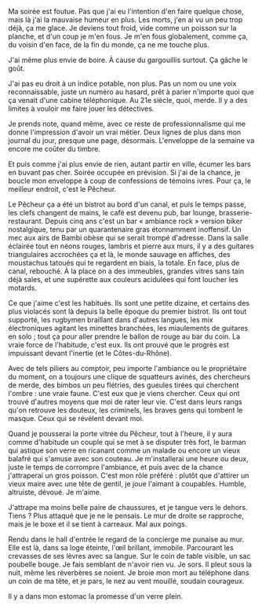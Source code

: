 Ma soirée est foutue. Pas que j'ai eu l'intention d'en faire quelque chose, mais là j'ai la mauvaise humeur en plus. Les morts, j'en ai vu un peu trop déjà, ça me glace. Je deviens tout froid, vide comme un poisson sur la planche, et d'un coup je m'en fous. Je m'en fous globalement, comme ça, du voisin d'en face, de la fin du monde, ça ne me touche plus.

J'ai même plus envie de boire. À cause du gargouillis surtout. Ça gâche le goût.

J'ai pas eu droit à un indice potable, non plus. Pas un nom ou une voix reconnaissable, juste un numéro au hasard, prêt à parier n'importe quoi que ça venait d'une cabine téléphonique. Au 21e siècle, quoi, merde. Il y a des limites à vouloir me faire jouer les détectives.

Je prends note, quand même, avec ce reste de professionnalisme qui me donne l'impression d'avoir un vrai métier. Deux lignes de plus dans mon journal du jour, presque une page, désormais. L'enveloppe de la semaine va encore me coûter du timbre.

Et puis comme j'ai plus envie de rien, autant partir en ville, écumer les bars en buvant pas cher. Soirée occupée en prévision. Si j'ai de la chance, je boucle mon enveloppe à coup de confessions de témoins ivres. Pour ça, le meilleur endroit, c'est le Pêcheur.

Le Pêcheur ça a été un bistrot au bord d'un canal, et puis le temps passe, les clefs changent de mains, le café est devenu pub, bar lounge, brasserie-restaurant. Depuis cinq ans c'est un bar « ambiance rock » version biker nostalgique, tenu par un quarantenaire gras étonnamment inoffensif. Un mec aux airs de Bambi obèse qui se serait trompé d'adresse. Dans la salle éclairée tout en néons rouges, lambris et pierre aux murs, il y a des guitares triangulaires accrochées ça et là, le monde sauvage en affiches, des moustachus tatoués qui te regardent en biais, la totale. En face, plus de canal, rebouché. À la place on a des immeubles, grandes vitres sans tain déjà sales, et une supérette aux couleurs acidulées qui font loucher les motards.

Ce que j'aime c'est les habitués. Ils sont une petite dizaine, et certains des plus violacés sont là depuis la belle époque du premier bistrot. Ils ont tout supporté, les rugbymen braillant dans d'autres langues, les mix électroniques agitant les minettes branchées, les miaulements de guitares en solo ; tout ça pour aller prendre le ballon de rouge au bar du coin. La vraie force de l'habitude, c'est eux. Ils ont prouvé que le progrès est impuissant devant l'inertie (et le Côtes-du-Rhône).

Avec de tels piliers au comptoir, peu importe l'ambiance ou le propriétaire du moment, on a toujours une clique de squatteurs avinés, des chercheurs de merde, des bimbos un peu flétries, des gueules tirées qui cherchent l'ombre : une vraie faune. C'est eux que je viens chercher. Ceux qui ont trouvé d'autres moyens que moi de rater leur vie. C'est dans leurs rangs qu'on retrouve les douteux, les criminels, les braves gens qui tombent le masque. Ceux qui se révèlent devant moi.

Quand je pousserai la porte vitrée du Pêcheur, tout à l'heure, il y aura comme d'habitude un couple qui se met à se disputer très fort, le barman qui astique son verre en ricanant comme un malade ou encore un vieux balafré qui s'amuse avec son couteau. Je m'installerai une heure ou deux, juste le temps de corrompre l'ambiance, et puis avec de la chance j'attraperai un gros poisson. C'est mon rôle préféré : plutôt que d'attirer un vieux maire avec une tête de gentil, je joue l'aimant à coupables. Humble, altruiste, dévoué. Je m'aime.

J'attrape ma moins belle paire de chaussures, et je tangue vers le dehors. Tiens ? Plus attaqué que je ne le pensais. Le mur de droite se rapproche, mais je le boxe et il se tient à carreaux. Mal aux poings.

Rendu dans le hall d'entrée le regard de la concierge me punaise au mur. Elle est là, dans sa loge éteinte, l'œil brillant, immobile. Parcourant les crevasses de ses lèvres avec sa langue. Sur le coin de table visible, un sac poubelle bouge. Je fais semblant de n'avoir rien vu. Je sors. Il pleut sous la nuit, même les réverbères se noient. Je broie mon mort au téléphone dans un coin de ma tête, et je pars, le nez au vent mouillé, soudain courageux.

Il y a dans mon estomac la promesse d'un verre plein.
